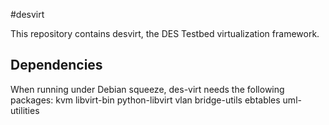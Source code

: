 #desvirt

This repository contains desvirt, the DES Testbed virtualization framework.


## Dependencies

When running under Debian squeeze, des-virt needs the following packages:
kvm libvirt-bin python-libvirt vlan bridge-utils ebtables uml-utilities

